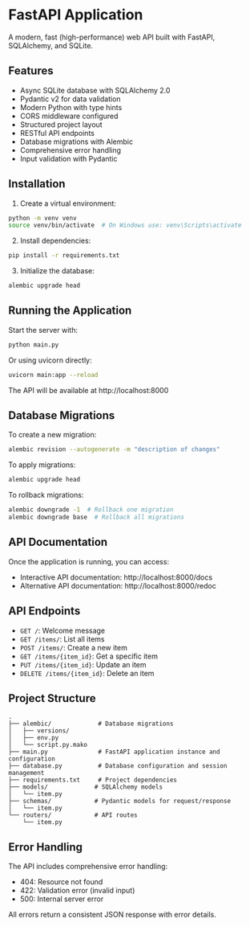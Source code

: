 # FastAPI Application

A modern, fast (high-performance) web API built with FastAPI, SQLAlchemy, and SQLite.

## Features

- Async SQLite database with SQLAlchemy 2.0
- Pydantic v2 for data validation
- Modern Python with type hints
- CORS middleware configured
- Structured project layout
- RESTful API endpoints
- Database migrations with Alembic
- Comprehensive error handling
- Input validation with Pydantic

## Installation

1. Create a virtual environment:
```bash
python -m venv venv
source venv/bin/activate  # On Windows use: venv\Scripts\activate
```

2. Install dependencies:
```bash
pip install -r requirements.txt
```

3. Initialize the database:
```bash
alembic upgrade head
```

## Running the Application

Start the server with:
```bash
python main.py
```

Or using uvicorn directly:
```bash
uvicorn main:app --reload
```

The API will be available at http://localhost:8000

## Database Migrations

To create a new migration:
```bash
alembic revision --autogenerate -m "description of changes"
```

To apply migrations:
```bash
alembic upgrade head
```

To rollback migrations:
```bash
alembic downgrade -1  # Rollback one migration
alembic downgrade base  # Rollback all migrations
```

## API Documentation

Once the application is running, you can access:
- Interactive API documentation: http://localhost:8000/docs
- Alternative API documentation: http://localhost:8000/redoc

## API Endpoints

- `GET /`: Welcome message
- `GET /items/`: List all items
- `POST /items/`: Create a new item
- `GET /items/{item_id}`: Get a specific item
- `PUT /items/{item_id}`: Update an item
- `DELETE /items/{item_id}`: Delete an item

## Project Structure

```
.
├── alembic/             # Database migrations
│   ├── versions/
│   ├── env.py
│   └── script.py.mako
├── main.py              # FastAPI application instance and configuration
├── database.py          # Database configuration and session management
├── requirements.txt     # Project dependencies
├── models/             # SQLAlchemy models
│   └── item.py
├── schemas/            # Pydantic models for request/response
│   └── item.py
└── routers/            # API routes
    └── item.py
```

## Error Handling

The API includes comprehensive error handling:
- 404: Resource not found
- 422: Validation error (invalid input)
- 500: Internal server error

All errors return a consistent JSON response with error details.
